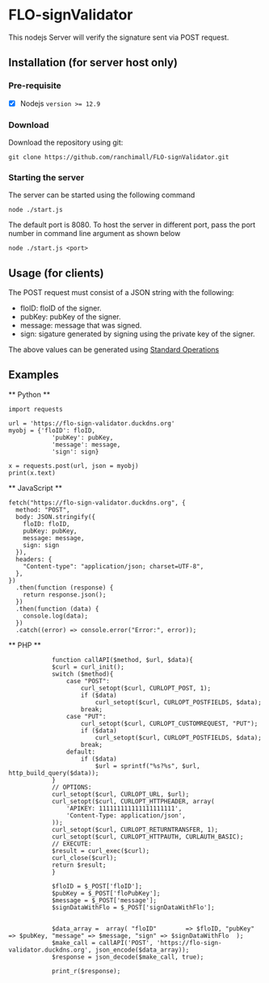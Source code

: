 # FLO-signValidator
This nodejs Server will verify the signature sent via POST request.


## Installation (for server host only)
### Pre-requisite
- [X] Nodejs `version >= 12.9`
### Download
Download the repository using git:
```
git clone https://github.com/ranchimall/FLO-signValidator.git
```
### Starting the server
The server can be started using the following command
```
node ./start.js
```
The default port is 8080. To host the server in different port, pass the port number in command line argument as shown below
```
node ./start.js <port>
```

## Usage (for clients)
The POST request must consist of a JSON string with the following:
- floID: floID of the signer.
- pubKey: pubKey of the signer.
- message: message that was signed.
- sign: sigature generated by signing using the private key of the signer.

The above values can be generated using [Standard Operations](https://github.com/ranchimall/Standard_Operations)

## Examples

** Python **
``` 
import requests

url = 'https://flo-sign-validator.duckdns.org'
myobj = {'floID': floID,
            'pubKey': pubKey,
            'message': message,
            'sign': sign}

x = requests.post(url, json = myobj)
print(x.text)

```

** JavaScript **
``` 
fetch("https://flo-sign-validator.duckdns.org", {
  method: "POST",
  body: JSON.stringify({
    floID: floID,
    pubKey: pubKey,
    message: message,
    sign: sign
  }),
  headers: {
    "Content-type": "application/json; charset=UTF-8",
  },
})
  .then(function (response) {
    return response.json();
  })
  .then(function (data) {
    console.log(data);
  })
  .catch((error) => console.error("Error:", error));

```

** PHP **
```
            function callAPI($method, $url, $data){
            $curl = curl_init();
            switch ($method){
                case "POST":
                    curl_setopt($curl, CURLOPT_POST, 1);
                    if ($data)
                        curl_setopt($curl, CURLOPT_POSTFIELDS, $data);
                    break;
                case "PUT":
                    curl_setopt($curl, CURLOPT_CUSTOMREQUEST, "PUT");
                    if ($data)
                        curl_setopt($curl, CURLOPT_POSTFIELDS, $data);                              
                    break;
                default:
                    if ($data)
                        $url = sprintf("%s?%s", $url, http_build_query($data));
            }
            // OPTIONS:
            curl_setopt($curl, CURLOPT_URL, $url);
            curl_setopt($curl, CURLOPT_HTTPHEADER, array(
                'APIKEY: 111111111111111111111',
                'Content-Type: application/json',
            ));
            curl_setopt($curl, CURLOPT_RETURNTRANSFER, 1);
            curl_setopt($curl, CURLOPT_HTTPAUTH, CURLAUTH_BASIC);
            // EXECUTE:
            $result = curl_exec($curl);
            curl_close($curl);
            return $result;
            }
            
            $floID = $_POST['floID'];
            $pubKey = $_POST['floPubKey'];
            $message = $_POST['message'];
            $signDataWithFlo = $_POST['signDataWithFlo'];
    
    
            $data_array =  array( "floID"        => $floID, "pubKey" => $pubKey, "message" => $message, "sign" => $signDataWithFlo  );
            $make_call = callAPI('POST', 'https://flo-sign-validator.duckdns.org', json_encode($data_array));
            $response = json_decode($make_call, true);
            
            print_r($response);

```
            
